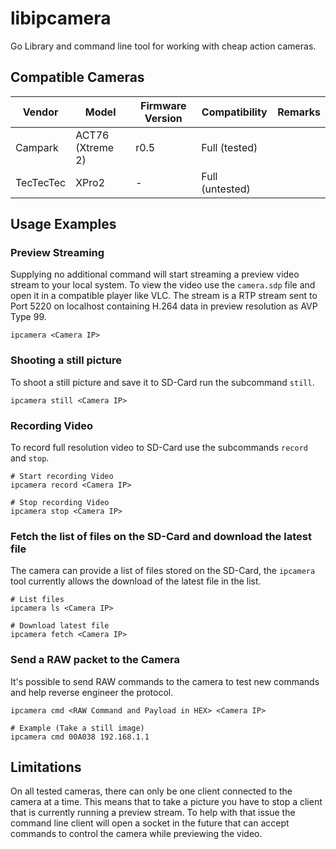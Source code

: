 # libipcamera

Go Library and command line tool for working with cheap action cameras.

## Compatible Cameras

| Vendor        | Model             | Firmware Version  | Compatibility     | Remarks   |
|---------------|-------------------|-------------------|-------------------|-----------|
| Campark       | ACT76 (Xtreme 2)  | r0.5              | Full (tested)     |           |
| TecTecTec     | XPro2             | -                 | Full (untested)   |           |

## Usage Examples

### Preview Streaming

Supplying no additional command will start streaming a preview video stream to your local system.
To view the video use the `camera.sdp` file and open it in a compatible player like VLC.
The stream is a RTP stream sent to Port 5220 on localhost containing H.264 data in preview resolution as AVP Type 99.

```
ipcamera <Camera IP>
```

### Shooting a still picture

To shoot a still picture and save it to SD-Card run the subcommand `still`.

```
ipcamera still <Camera IP>
```

### Recording Video

To record full resolution video to SD-Card use the subcommands `record` and `stop`.

```
# Start recording Video
ipcamera record <Camera IP>

# Stop recording Video
ipcamera stop <Camera IP>
```

### Fetch the list of files on the SD-Card and download the latest file

The camera can provide a list of files stored on the SD-Card, the `ipcamera` tool currently allows the download of the latest file in the list.

```
# List files
ipcamera ls <Camera IP>

# Download latest file
ipcamera fetch <Camera IP>
```

### Send a RAW packet to the Camera

It's possible to send RAW commands to the camera to test new commands and help reverse engineer the protocol.

```
ipcamera cmd <RAW Command and Payload in HEX> <Camera IP>

# Example (Take a still image)
ipcamera cmd 00A038 192.168.1.1
```


## Limitations

On all tested cameras, there can only be one client connected to the camera at a time. This means that to take a picture you have to stop a client that is currently running a preview stream. To help with that issue the command line client will open a socket in the future that can accept commands to control the camera while previewing the video.
